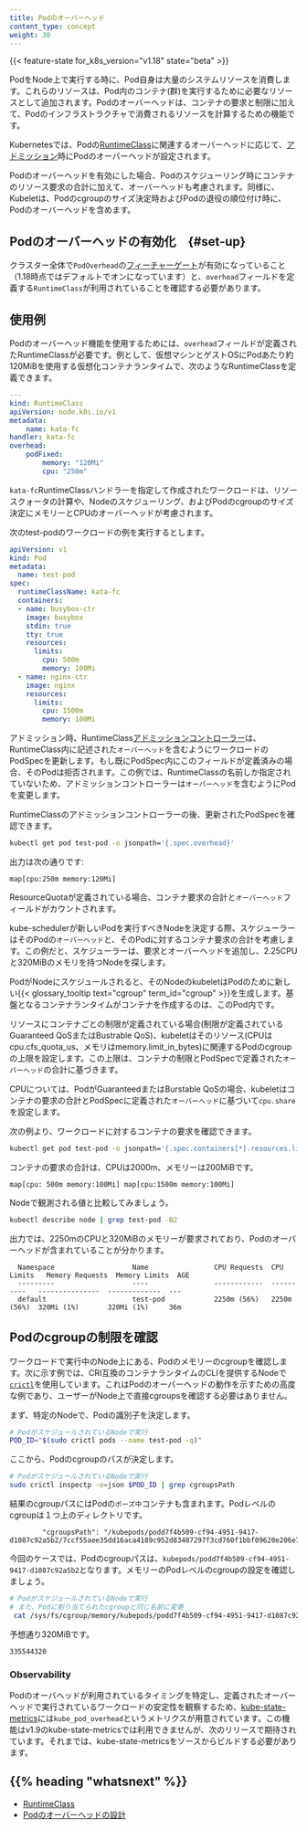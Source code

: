 ```yaml
---
title: Podのオーバーヘッド
content_type: concept
weight: 30
---
```


<!-- overview -->

{{< feature-state for_k8s_version="v1.18" state="beta" >}}


PodをNode上で実行する時に、Pod自身は大量のシステムリソースを消費します。これらのリソースは、Pod内のコンテナ(群)を実行するために必要なリソースとして追加されます。Podのオーバーヘッドは、コンテナの要求と制限に加えて、Podのインフラストラクチャで消費されるリソースを計算するための機能です。




<!-- body -->

Kubernetesでは、Podの[RuntimeClass](/docs/concepts/containers/runtime-class/)に関連するオーバーヘッドに応じて、[アドミッション](/ja/docs/reference/access-authn-authz/extensible-admission-controllers/#what-are-admission-webhooks)時にPodのオーバーヘッドが設定されます。

Podのオーバーヘッドを有効にした場合、Podのスケジューリング時にコンテナのリソース要求の合計に加えて、オーバーヘッドも考慮されます。同様に、Kubeletは、Podのcgroupのサイズ決定時およびPodの退役の順位付け時に、Podのオーバーヘッドを含めます。

## Podのオーバーヘッドの有効化　{#set-up}

クラスター全体で`PodOverhead`の[フィーチャーゲート](/ja/docs/reference/command-line-tools-reference/feature-gates/)が有効になっていること（1.18時点ではデフォルトでオンになっています）と、`overhead`フィールドを定義する`RuntimeClass`が利用されていることを確認する必要があります。

## 使用例

Podのオーバーヘッド機能を使用するためには、`overhead`フィールドが定義されたRuntimeClassが必要です。例として、仮想マシンとゲストOSにPodあたり約120MiBを使用する仮想化コンテナランタイムで、次のようなRuntimeClassを定義できます。

```yaml
---
kind: RuntimeClass
apiVersion: node.k8s.io/v1
metadata:
    name: kata-fc
handler: kata-fc
overhead:
    podFixed:
        memory: "120Mi"
        cpu: "250m"
```

`kata-fc`RuntimeClassハンドラーを指定して作成されたワークロードは、リソースクォータの計算や、Nodeのスケジューリング、およびPodのcgroupのサイズ決定にメモリーとCPUのオーバーヘッドが考慮されます。

次のtest-podのワークロードの例を実行するとします。

```yaml
apiVersion: v1
kind: Pod
metadata:
  name: test-pod
spec:
  runtimeClassName: kata-fc
  containers:
  - name: busybox-ctr
    image: busybox
    stdin: true
    tty: true
    resources:
      limits:
        cpu: 500m
        memory: 100Mi
  - name: nginx-ctr
    image: nginx
    resources:
      limits:
        cpu: 1500m
        memory: 100Mi
```

アドミッション時、RuntimeClass[アドミッションコントローラー](/docs/reference/access-authn-authz/admission-controllers/)は、RuntimeClass内に記述された`オーバーヘッド`を含むようにワークロードのPodSpecを更新します。もし既にPodSpec内にこのフィールドが定義済みの場合、そのPodは拒否されます。この例では、RuntimeClassの名前しか指定されていないため、アドミッションコントローラーは`オーバーヘッド`を含むようにPodを変更します。

RuntimeClassのアドミッションコントローラーの後、更新されたPodSpecを確認できます。

```bash
kubectl get pod test-pod -o jsonpath='{.spec.overhead}'
```

出力は次の通りです:
```
map[cpu:250m memory:120Mi]
```
ResourceQuotaが定義されている場合、コンテナ要求の合計と`オーバーヘッド`フィールドがカウントされます。

kube-schedulerが新しいPodを実行すべきNodeを決定する際、スケジューラーはそのPodの`オーバーヘッド`と、そのPodに対するコンテナ要求の合計を考慮します。この例だと、スケジューラーは、要求とオーバーヘッドを追加し、2.25CPUと320MiBのメモリを持つNodeを探します。

PodがNodeにスケジュールされると、そのNodeのkubeletはPodのために新しい{{< glossary_tooltip text="cgroup" term_id="cgroup" >}}を生成します。基盤となるコンテナランタイムがコンテナを作成するのは、このPod内です。

リソースにコンテナごとの制限が定義されている場合(制限が定義されているGuaranteed QoSまたはBustrable QoS)、kubeletはそのリソース(CPUはcpu.cfs_quota_us、メモリはmemory.limit_in_bytes)に関連するPodのcgroupの上限を設定します。この上限は、コンテナの制限とPodSpecで定義された`オーバーヘッド`の合計に基づきます。

CPUについては、PodがGuaranteedまたはBurstable QoSの場合、kubeletはコンテナの要求の合計とPodSpecに定義された`オーバーヘッド`に基づいて`cpu.share`を設定します。

次の例より、ワークロードに対するコンテナの要求を確認できます。
```bash
kubectl get pod test-pod -o jsonpath='{.spec.containers[*].resources.limits}'
```

コンテナの要求の合計は、CPUは2000m、メモリーは200MiBです。
```
map[cpu: 500m memory:100Mi] map[cpu:1500m memory:100Mi]
```

Nodeで観測される値と比較してみましょう。
```bash
kubectl describe node | grep test-pod -B2
```

出力では、2250mのCPUと320MiBのメモリーが要求されており、Podのオーバーヘッドが含まれていることが分かります。
```
  Namespace                   Name                CPU Requests  CPU Limits   Memory Requests  Memory Limits  AGE
  ---------                   ----                ------------  ----------   ---------------  -------------  ---
  default                     test-pod            2250m (56%)   2250m (56%)  320Mi (1%)       320Mi (1%)     36m
```

## Podのcgroupの制限を確認

ワークロードで実行中のNode上にある、Podのメモリーのcgroupを確認します。次に示す例では、CRI互換のコンテナランタイムのCLIを提供するNodeで[`crictl`](https://github.com/kubernetes-sigs/cri-tools/blob/master/docs/crictl.md)を使用しています。これはPodのオーバーヘッドの動作を示すための高度な例であり、ユーザーがNode上で直接cgroupsを確認する必要はありません。

まず、特定のNodeで、Podの識別子を決定します。

```bash
# PodがスケジュールされているNodeで実行
POD_ID="$(sudo crictl pods --name test-pod -q)"
```

ここから、Podのcgroupのパスが決定します。
```bash
# PodがスケジュールされているNodeで実行
sudo crictl inspectp -o=json $POD_ID | grep cgroupsPath
```

結果のcgroupパスにはPodの`ポーズ中`コンテナも含まれます。Podレベルのcgroupは１つ上のディレクトリです。
```
        "cgroupsPath": "/kubepods/podd7f4b509-cf94-4951-9417-d1087c92a5b2/7ccf55aee35dd16aca4189c952d83487297f3cd760f1bbf09620e206e7d0c27a"
```

今回のケースでは、Podのcgroupパスは、`kubepods/podd7f4b509-cf94-4951-9417-d1087c92a5b2`となります。メモリーのPodレベルのcgroupの設定を確認しましょう。
```bash
# PodがスケジュールされているNodeで実行
# また、Podに割り当てられたcgroupと同じ名前に変更
 cat /sys/fs/cgroup/memory/kubepods/podd7f4b509-cf94-4951-9417-d1087c92a5b2/memory.limit_in_bytes
```

予想通り320MiBです。
```
335544320
```

### Observability

Podのオーバヘッドが利用されているタイミングを特定し、定義されたオーバーヘッドで実行されているワークロードの安定性を観察するため、[kube-state-metrics](https://github.com/kubernetes/kube-state-metrics)には`kube_pod_overhead`というメトリクスが用意されています。この機能はv1.9のkube-state-metricsでは利用できませんが、次のリリースで期待されています。それまでは、kube-state-metricsをソースからビルドする必要があります。



## {{% heading "whatsnext" %}}


* [RuntimeClass](/ja/docs/concepts/containers/runtime-class/)
* [Podのオーバーヘッドの設計](https://github.com/kubernetes/enhancements/tree/master/keps/sig-node/688-pod-overhead)
